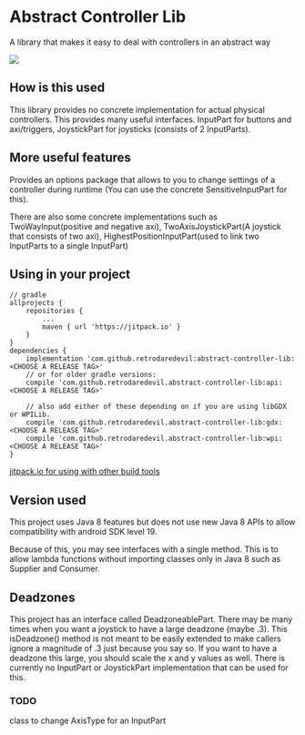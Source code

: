 # Abstract Controller Lib
A library that makes it easy to deal with controllers in an abstract way

[![](https://jitpack.io/v/retrodaredevil/abstract-controller-lib.svg)](https://jitpack.io/#retrodaredevil/abstract-controller-lib)

## How is this used
This library provides no concrete implementation for actual physical controllers. This provides
many useful interfaces. InputPart for buttons and axi/triggers, JoystickPart for joysticks
(consists of 2 InputParts).
## More useful features
Provides an options package that allows to you to change settings of a controller during runtime 
(You can use the concrete SensitiveInputPart for this).

There are also some concrete implementations such as TwoWayInput(positive and negative axi),
TwoAxisJoystickPart(A joystick that consists of two axi), HighestPositionInputPart(used to link
two InputParts to a single InputPart)
## Using in your project
```
// gradle
allprojects {
	repositories {
		...
		maven { url 'https://jitpack.io' }
	}
}
dependencies {
    implementation 'com.github.retrodaredevil:abstract-controller-lib:<CHOOSE A RELEASE TAG>'
    // or for older gradle versions:
    compile 'com.github.retrodaredevil.abstract-controller-lib:api:<CHOOSE A RELEASE TAG>'

    // also add either of these depending on if you are using libGDX or WPILib.
    compile 'com.github.retrodaredevil.abstract-controller-lib:gdx:<CHOOSE A RELEASE TAG>'
    compile 'com.github.retrodaredevil.abstract-controller-lib:wpi:<CHOOSE A RELEASE TAG>'
}
```
[jitpack.io for using with other build tools](https://jitpack.io)

## Version used
This project uses Java 8 features but does not use new Java 8 APIs to allow compatibility with
android SDK level 19.

Because of this, you may see interfaces with a single method. This is to allow lambda functions
without importing classes only in Java 8 such as Supplier and Consumer.

## Deadzones
This project has an interface called DeadzoneablePart. There may be many times when you want a joystick to have a large
deadzone (maybe .3). This isDeadzone() method is not meant to be easily extended to make callers ignore a magnitude of .3
just because you say so. If you want to have a deadzone this large, you should scale the x and y values as well. There
is currently no InputPart or JoystickPart implementation that can be used for this.

### TODO
class to change AxisType for an InputPart
